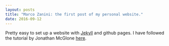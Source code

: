 ```yaml
---
layout: posts
title: "Marco Zanini: the first post of my personal website."
date: 2016-09-12
---
```


Pretty easy to set up a website with [Jekyll](http://jekyllrb.com) and github pages. 
I have followed the tutorial by Jonathan McGlone [here](http://jmcglone.com/guides/github-pages/).